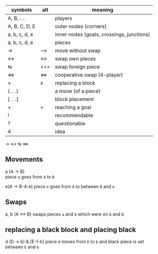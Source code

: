 
symbols | alt   | meaning
--------|-------|-------
A, B, . . .  | | players
A, B, C, D, E | | outer nodes (corners)
a, b, c, d, e | | inner nodes (goals, crossings, junctions)
a, b, c, d, e | | pieces
→ | --> | move without swap
↔ | <-> | swap own pieces
⇆ | <+> | swap foreign piece
⇔ | <=> | cooperative swap (4-player)
× | x| replacing a block
(. . .) | | a move (of a piece)
[. . .] | | block placement
+ | + | reaching a goal
! | | recommendable
? | | questionable
4 | | idea


→ ↔ ⇆ ⇔



## Movements

a (A -> B)  
piece `a` goes from `A` to `B`

e(A -> B-4-e) 
piece `e` goes from `A` to between `B` and `e`

## Swaps

a, b (A <-> B) 
swaps pieces `a` and `b` which were on `A` and `B`


## replacing a black block and placing black

d (D → b) & [E-1-b]
piece `d` moves from `D` to `b` and black piece is set between `E` and `b`






